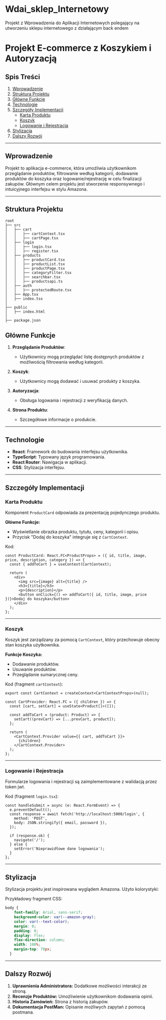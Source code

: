 # Wdai_sklep_Internetowy
Projekt z Wprowadzenia do Aplikacji Internetowych polegający na utworzeniu sklepu internetowego z działającym back endem
# Projekt E-commerce z Koszykiem i Autoryzacją

## Spis Treści
1. [Wprowadzenie](#wprowadzenie)
2. [Struktura Projektu](#struktura-projektu)
3. [Główne Funkcje](#glowne-funkcje)
4. [Technologie](#technologie)
5. [Szczegóły Implementacji](#szczegoly-implementacji)
    - [Karta Produktu](#karta-produktu)
    - [Koszyk](#koszyk)
    - [Logowanie i Rejestracja](#logowanie-i-rejestracja)
6. [Stylizacja](#stylizacja)
7. [Dalszy Rozwój](#dalszy-rozwoj)

---

## Wprowadzenie

Projekt to aplikacja e-commerce, która umożliwia użytkownikom przeglądanie produktów, filtrowanie według kategorii, dodawanie produktów do koszyka oraz logowanie/rejestrację w celu finalizacji zakupów. Głównym celem projektu jest stworzenie responsywnego i intuicyjnego interfejsu w stylu Amazona.

---

## Struktura Projektu

```
root
├── src
│   ├── cart
│   │   ├── cartContext.tsx
│   │   ├── cartPage.tsx
│   ├── login
│   │   ├── login.tsx
│   │   ├── register.tsx
│   ├── products
│   │   ├── productCard.tsx
│   │   ├── productList.tsx
│   │   ├── productPage.tsx
│   │   ├── categoryFilter.tsx
│   │   ├── searchbar.tsx
│   │   ├── productsapi.ts
│   ├── auth
│   │   ├── protectedRoute.tsx
│   ├── App.tsx
│   ├── index.tsx
│
├── public
│   ├── index.html
│
├── package.json
```

## Główne Funkcje

1. **Przeglądanie Produktów**:
   - Użytkownicy mogą przeglądać listę dostępnych produktów z możliwością filtrowania według kategorii.

2. **Koszyk**:
   - Użytkownicy mogą dodawać i usuwać produkty z koszyka.

3. **Autoryzacja**:
   - Obsługa logowania i rejestracji z weryfikacją danych.

4. **Strona Produktu**:
   - Szczegółowe informacje o produkcie.

---

## Technologie

- **React**: Framework do budowania interfejsu użytkownika.
- **TypeScript**: Typowany język programowania.
- **React Router**: Nawigacja w aplikacji.
- **CSS**: Stylizacja interfejsu.

---

## Szczegóły Implementacji

### Karta Produktu

Komponent `ProductCard` odpowiada za prezentację pojedynczego produktu.

**Główne Funkcje:**
- Wyświetlanie obrazka produktu, tytułu, ceny, kategorii i opisu.
- Przycisk "Dodaj do koszyka" integruje się z `CartContext`.

Kod:
```tsx
const ProductCard: React.FC<ProductProps> = ({ id, title, image, price, description, category }) => {
  const { addToCart } = useContext(CartContext);

  return (
    <div>
      <img src={image} alt={title} />
      <h3>{title}</h3>
      <p>{description}</p>
      <button onClick={() => addToCart({ id, title, image, price })}>Dodaj do koszyka</button>
    </div>
  );
};
```

---

### Koszyk

Koszyk jest zarządzany za pomocą `CartContext`, który przechowuje obecny stan koszyka użytkownika.

**Funkcje Koszyka:**
- Dodawanie produktów.
- Usuwanie produktów.
- Przeglądanie sumarycznej ceny.

Kod (fragment `cartContext`):
```tsx
export const CartContext = createContext<CartContextProps>(null);

const CartProvider: React.FC = ({ children }) => {
  const [cart, setCart] = useState<Product[]>([]);

  const addToCart = (product: Product) => {
    setCart((prevCart) => [...prevCart, product]);
  };

  return (
    <CartContext.Provider value={{ cart, addToCart }}>
      {children}
    </CartContext.Provider>
  );
};
```

---

### Logowanie i Rejestracja

Formularze logowania i rejestracji są zaimplementowane z walidacją przez token jwt.

Kod (fragment `login.tsx`):
```tsx
const handleSubmit = async (e: React.FormEvent) => {
  e.preventDefault();
  const response = await fetch('http://localhost:5000/login', {
    method: 'POST',
    body: JSON.stringify({ email, password }),
  });

  if (response.ok) {
    navigate('/');
  } else {
    setError('Nieprawidłowe dane logowania');
  }
};
```

---

## Stylizacja

Stylizacja projektu jest inspirowana wyglądem Amazona. Użyto kolorystyki:

Przykładowy fragment CSS:
```css
body {
    font-family: Arial, sans-serif;
    background-color: var(--amazon-gray);
    color: var(--text-color);
    margin: 0;
    padding: 0;
    display: flex;
    flex-direction: column;
    width: 100%;
    margin-top: 70px;
  }
```

---

## Dalszy Rozwój

1. **Uprawnienia Administratora:** Dodatkowe możliwości interakcji ze stroną.
2. **Recenzje Produktów:** Umożliwienie użytkownikom dodawania opinii.
3. **Historia Zamówień:** Strona z historią zakupów.
4. **Dokumentacja PostMan:** Opisanie możliwych zapytań z pomocą postmana.

